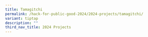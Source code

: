 ```yaml
---
title: Tamagitchi
permalink: /hack-for-public-good-2024/2024-projects/tamagitchi/
variant: tiptap
description: ""
third_nav_title: 2024 Projects
---
```


